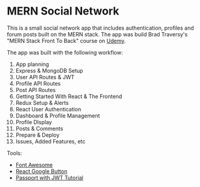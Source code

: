 # MERN Social Network

This is a small social network app that includes authentication, profiles and forum posts built on the MERN stack. The app was build Brad Traversy's "MERN Stack Front To Back" course on [Udemy](https://www.udemy.com/mern-stack-front-to-back/?couponCode=TRAVERSYMEDIA).

The app was built with the following workflow:

1.  App planning
2.  Express & MongoDB Setup
3.  User API Routes & JWT
4.  Profile API Routes
5.  Post API Routes
6.  Getting Started With React & The Frontend
7.  Redux Setup & Alerts
8.  React User Authentication
9.  Dashboard & Profile Management
10. Profile DIsplay
11. Posts & Comments
12. Prepare & Deploy
13. Issues, Added Features, etc

Tools:

- [Font Awesome](https://fontawesome.com/)
- [React Google Button](https://www.npmjs.com/package/react-google-button)
- [Passport with JWT Tutorial](https://medium.com/@rustyonrampage/using-oauth-2-0-along-with-jwt-in-node-express-9e0063d911ed)
